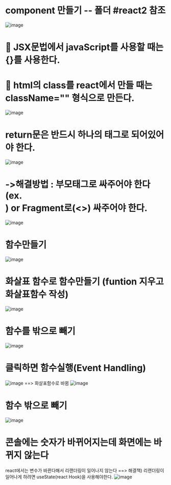 # component 만들기 -- 폴더 #react2 참조
![image](https://github.com/YENAZIGMINA/react_basic/assets/129706758/534f1890-19c6-431e-91a8-4ae2cf756857)

# 🎀 JSX문법에서 javaScript를 사용할 때는 {}를 사용한다.
# 🎀 html의 class를 react에서 만들 때는 className="" 형식으로 만든다.
![image](https://github.com/YENAZIGMINA/react_basic/assets/129706758/a27bd004-a68d-4a4d-9014-a1edce4bf8af)

# return문은 반드시 하나의 태그로 되어있어야 한다.
![image](https://github.com/YENAZIGMINA/react_basic/assets/129706758/999e8c9d-6f9e-4903-8d78-2bb4db801ab4)

# ->해결방법  : 부모태그로 싸주어야 한다(ex. <div>) or Fragment로(<>) 싸주어야 한다.
![image](https://github.com/YENAZIGMINA/react_basic/assets/129706758/6fded317-7928-41b4-8ba4-168010d81ec9)

# 함수만들기 
![image](https://github.com/YENAZIGMINA/react_basic/assets/129706758/aae9e540-c8ef-4483-bf46-eaef8e91cfad)

# 화살표 함수로 함수만들기 (funtion 지우고 화살표함수 작성)
![image](https://github.com/YENAZIGMINA/react_basic/assets/129706758/9c103139-e2d8-4851-9402-8da1c2aa41b9)

# 함수를 밖으로 빼기
![image](https://github.com/YENAZIGMINA/react_basic/assets/129706758/ee1dd573-4978-49c8-9c54-627a9c3c3f3f)
 
 # 클릭하면 함수실행(Event Handling)
![image](https://github.com/YENAZIGMINA/react_basic/assets/129706758/2fa5392a-a9a5-45ce-a15a-79229a14414a)
==> 화살표함수로 바뀜
  ![image](https://github.com/YENAZIGMINA/react_basic/assets/129706758/86be1c6e-9467-4948-bf47-3c53132e61c0)

# 함수 밖으로 빼기  
![image](https://github.com/YENAZIGMINA/react_basic/assets/129706758/85410fba-4501-473d-96b0-80b6853fac46)

# 콘솔에는 숫자가 바뀌어지는데 화면에는 바뀌지 않는다
  react에서는 변수가 바뀐다해서 리랜더링이 일어나지 않는다
  ==> 해결책) 리랜더링이 일어나게 하려면 useState(react Hook)을 사용해야한다.
  ![image](https://github.com/YENAZIGMINA/react_basic/assets/129706758/48003a52-1f1a-4326-8b6d-cd98d121a567)
